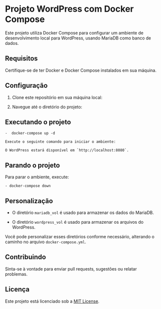 # Projeto WordPress com Docker Compose

Este projeto utiliza Docker Compose para configurar um ambiente de desenvolvimento local para WordPress, usando MariaDB como banco de dados.

## Requisitos

Certifique-se de ter Docker e Docker Compose instalados em sua máquina.

## Configuração

1. Clone este repositório em sua máquina local:

2. Navegue até o diretório do projeto:

## Executando o projeto

    -  docker-compose up -d

    Execute o seguinte comando para iniciar o ambiente:

    O WordPress estará disponível em `http://localhost:8080`.

## Parando o projeto

Para parar o ambiente, execute:

    - docker-compose down

## Personalização

- O diretório `mariadb_vol` é usado para armazenar os dados do MariaDB.

- O diretório `wordpress_vol` é usado para armazenar os arquivos do WordPress.

Você pode personalizar esses diretórios conforme necessário, alterando o caminho no arquivo `docker-compose.yml`.

## Contribuindo

Sinta-se à vontade para enviar pull requests, sugestões ou relatar problemas.

## Licença

Este projeto está licenciado sob a [MIT License](LICENSE).

